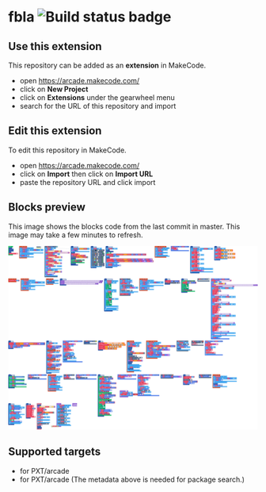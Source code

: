 # fbla ![Build status badge](https://github.com/dylan0000/fbla/workflows/MakeCode/badge.svg)



## Use this extension

This repository can be added as an **extension** in MakeCode.

* open https://arcade.makecode.com/
* click on **New Project**
* click on **Extensions** under the gearwheel menu
* search for the URL of this repository and import

## Edit this extension

To edit this repository in MakeCode.

* open https://arcade.makecode.com/
* click on **Import** then click on **Import URL**
* paste the repository URL and click import

## Blocks preview

This image shows the blocks code from the last commit in master.
This image may take a few minutes to refresh.

![A rendered view of the blocks](https://github.com/dylan0000/fbla/raw/master/.makecode/blocks.png)

## Supported targets

* for PXT/arcade
* for PXT/arcade
(The metadata above is needed for package search.)

